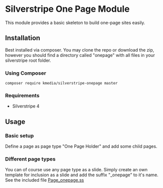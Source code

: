 # Silverstripe One Page Module
This module provides a basic skeleton to build one-page sites easily.

## Installation
Best installed via composer. You may clone the repo or download the zip, however you should find a directory called "onepage" with all files in your silverstripe root folder.

### Using Composer
```
composer require kmedia/silverstripe-onepage master
```

### Requirements
  * Silverstripe 4

## Usage
### Basic setup
Define a page as page type "One Page Holder" and add some child pages.

### Different page types
You can of course use any page type as a slide. Simply create an own template for inclusion as a slide and add the suffix "_onepage" to it's name. 
See the included file [Page_onepage.ss](templates/Includes/Page_onepage.ss)
